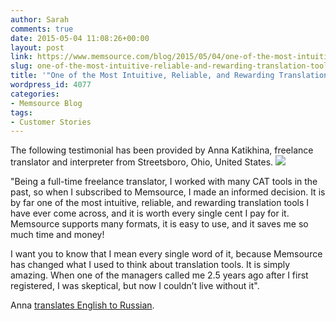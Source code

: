 ```yaml
---
author: Sarah
comments: true
date: 2015-05-04 11:08:26+00:00
layout: post
link: https://www.memsource.com/blog/2015/05/04/one-of-the-most-intuitive-reliable-and-rewarding-translation-tools/
slug: one-of-the-most-intuitive-reliable-and-rewarding-translation-tools
title: '"One of the Most Intuitive, Reliable, and Rewarding Translation Tools"'
wordpress_id: 4077
categories:
- Memsource Blog
tags:
- Customer Stories
---
```


The following testimonial has been provided by Anna Katikhina, freelance translator and interpreter from Streetsboro, Ohio, United States.
[![](/wp-content/uploads/2015/05/3dbb58c-300x300.jpg)](/wp-content/uploads/2015/05/3dbb58c.jpg)

"Being a full-time freelance translator, I worked with many CAT tools in the past, so when I subscribed to Memsource, I made an informed decision. It is by far one of the most intuitive, reliable, and rewarding translation tools I have ever come across, and it is worth every single cent I pay for it. Memsource supports many formats, it is easy to use, and it saves me so much time and money!<!-- more -->

I want you to know that I mean every single word of it, because Memsource has changed what I used to think about translation tools. It is simply amazing. When one of the managers called me 2.5 years ago after I first registered, I was skeptical, but now I couldn’t live without it".

Anna [translates English to Russian](http://www.proz.com/profile/971749).
